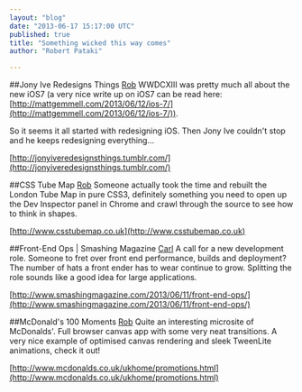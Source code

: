 ```yaml
---
layout: "blog"
date: "2013-06-17 15:17:00 UTC"
published: true
title: "Something wicked this way comes"
author: "Robert Pataki"

---
```


##Jony Ive Redesigns Things [Rob](http://www.unboxedconsulting.com/people/robert-pataki) WWDCXIII was pretty much all about the new iOS7 (a very nice write up on iOS7 can be read here: [http://mattgemmell.com/2013/06/12/ios-7/](http://mattgemmell.com/2013/06/12/ios-7/)).   So it seems it all started with redesigning iOS. Then Jony Ive couldn't stop and he keeps redesigning everything...  [http://jonyiveredesignsthings.tumblr.com/](http://jonyiveredesignsthings.tumblr.com/)  ##CSS Tube Map [Rob](http://www.unboxedconsulting.com/people/robert-pataki) Someone actually took the time and rebuilt the London Tube Map in pure CSS3, definitely something you need to open up the Dev Inspector panel in Chrome and crawl through the source to see how to think in shapes.  [http://www.csstubemap.co.uk](http://www.csstubemap.co.uk)  ##Front-End Ops | Smashing Magazine [Carl](http://www.unboxedconsulting.com/people/carl-whittaker) A call for a new development role. Someone to fret over front end performance, builds and deployment? The number of hats a front ender has to wear continue to grow. Splitting the role sounds like a good idea for large applications.  [http://www.smashingmagazine.com/2013/06/11/front-end-ops/](http://www.smashingmagazine.com/2013/06/11/front-end-ops/)  ##McDonald's 100 Moments [Rob](http://www.unboxedconsulting.com/people/robert-pataki) Quite an interesting microsite of McDonalds'. Full browser canvas app with some very neat transitions. A very nice example of optimised canvas rendering and sleek TweenLite animations, check it out!  [http://www.mcdonalds.co.uk/ukhome/promotions.html](http://www.mcdonalds.co.uk/ukhome/promotions.html)



